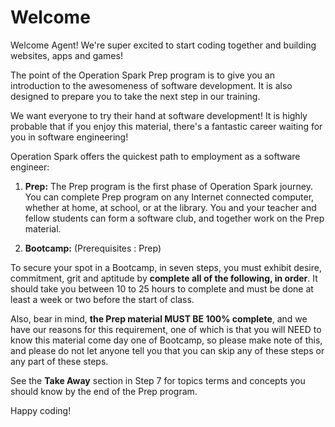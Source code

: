 Welcome
=======

Welcome Agent! We're super excited to start coding together and building websites, apps and games! 


The point of the Operation Spark Prep program is to give you an introduction to the awesomeness of software development. It is also designed to prepare you to take the next step in our training.

We want everyone to try their hand at software development! It is highly probable that if you enjoy this material, there's a fantastic career waiting for you in software engineering!

Operation Spark offers the quickest path to employment as a software engineer:

1. **Prep:** The Prep program is the first phase of Operation Spark journey. You can complete Prep program on any Internet connected computer, whether at home, at school, or at the library. You and your teacher and fellow students can form a software club, and together work on the Prep material.

2. **Bootcamp:** (Prerequisites : Prep)  


To secure your spot in a Bootcamp, in seven steps, you must exhibit desire, commitment, grit and aptitude by **complete all of the following, in order**. It should take you between 10 to 25 hours to complete and must be done at least a week or two before the start of class.

Also, bear in mind, **the Prep material MUST BE 100% complete**, and we have our reasons for this requirement, one of which is that you will NEED to know this material come day one of Bootcamp, so please make note of this, and please do not let anyone tell you that you can skip any of these steps or any part of these steps.  

See the **Take Away** section in Step 7 for topics terms and concepts you should know by the end of the Prep program.

Happy coding!
